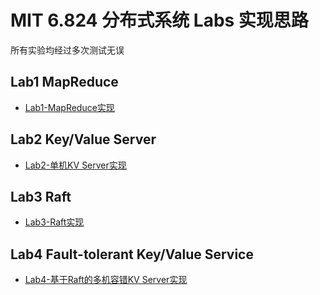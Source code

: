 # MIT 6.824 分布式系统 Labs 实现思路

所有实验均经过多次测试无误

## Lab1 MapReduce

* [Lab1-MapReduce实现](docs/Lab1_MapReduce/Lab1_MapReduce.md)

## Lab2 Key/Value Server
* [Lab2-单机KV Server实现](docs/Lab2_KeyValue_Server/Lab2_KeyValue_Server.md)

## Lab3 Raft
* [Lab3-Raft实现](docs/Lab3_Raft/Lab3_Raft.md)

## Lab4 Fault-tolerant Key/Value Service
* [Lab4-基于Raft的多机容错KV Server实现](docs/Lab4_Fault-tolerant_KVserver/Lab4_Fault-tolerant_KVserver.md)
